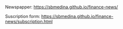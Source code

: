 Newspapper: https://sbmedina.github.io/finance-news/

Suscription form: https://sbmedina.github.io/finance-news/subscription.html